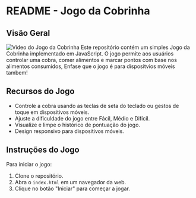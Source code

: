 # README - Jogo da Cobrinha

## Visão Geral
![Vídeo do Jogo da Cobrinha](https://dms.licdn.com/playlist/vid/D4D05AQHB7Psalyik9Q/mp4-720p-30fp-crf28/0/1701217103332?e=1701824400&v=beta&t=_G_y5wa9Wv9BN59hvxkjppw6SPrpIK9tey0F8oBn5CI)
Este repositório contém um simples Jogo da Cobrinha implementado em JavaScript. O jogo permite aos usuários
controlar uma cobra, comer alimentos e marcar pontos com base nos alimentos consumidos, Enfase que o jogo é para dispositvios móveis tambem!

## Recursos do Jogo

- Controle a cobra usando as teclas de seta do teclado ou gestos de toque em dispositivos móveis.
- Ajuste a dificuldade do jogo entre Fácil, Médio e Difícil.
- Visualize e limpe o histórico de pontuação do jogo.
- Design responsivo para dispositivos móveis.

## Instruções do Jogo

Para iniciar o jogo:
1. Clone o repositório.
2. Abra o `index.html` em um navegador da web.
3. Clique no botão "Iniciar" para começar a jogar.
